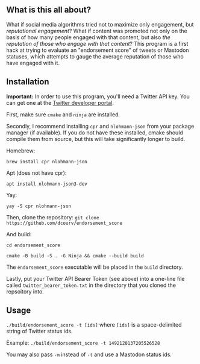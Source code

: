 ## What is this all about? ##

What if social media algorithms tried not to maximize only engagement, but *reputational engagement*? What if content was promoted not only on the basis of how many people engaged with that content, but also *the reputation of those who engage with that content*? This program is a first hack at trying to evaluate an "endorsement score" of tweets or Mastodon statuses, which attempts to gauge the average reputation of those who have engaged with it.

## Installation ##

[//]: <> (@NOTE: Test whether you need elevated access)
**Important:** In order to use this program, you'll need a Twitter API key. You can get one at the [Twitter developer portal](https://developer.twitter.com/en/portal/petition/essential/basic-info).

First, make sure `cmake` and `ninja` are installed.

Secondly, I recommend installing `cpr` and `nlohmann-json` from your package manager (if available). If you do not have these installed, cmake should compile them from source, but this will take significantly longer to build.

Homebrew:

`brew install cpr nlohmann-json`

Apt (does not have cpr):

`apt install nlohmann-json3-dev`

Yay:

`yay -S cpr nlohmann-json`

Then, clone the repository:
`git clone https://github.com/dcourv/endorsement_score`

And build:

`cd endorsement_score`

`cmake -B build -S . -G Ninja && cmake --build build`

The `endorsement_score` executable will be placed in the `build` directory.

Lastly, put your Twitter API Bearer Token (see above) into a one-line file called `twitter_bearer_token.txt` in the directory that you cloned the repsoitory into.

## Usage ##
`./build/endorsement_score -t [ids]` where `[ids]` is a space-delimited string of Twitter status ids.

Example: `./build/endorsement_score -t 1492120137205526528`

You may also pass `-m` instead of `-t` and use a Mastodon status ids.
